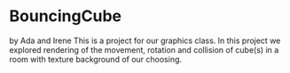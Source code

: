 # BouncingCube
by Ada and Irene
This is a project for our graphics class. In this project we explored rendering of the movement, rotation and collision of cube(s) in a room with texture background of our choosing.
